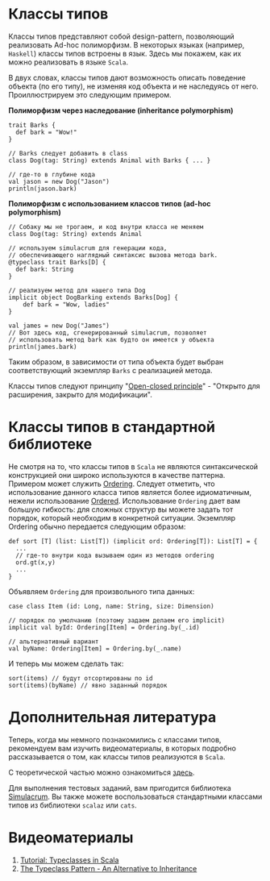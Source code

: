 Классы типов
============

Классы типов представляют собой design-pattern, позволяющий реализовать Ad-hoc
полиморфизм. В некоторых языках (например, `Haskell`) классы типов встроены в
язык. Здесь мы покажем, как их можно реализовать в языке `Scala`.

В двух словах, классы типов дают возможность описать поведение объекта
(по его типу), не изменяя код объекта и не наследуясь от него.
Проиллюстрируем это следующим примером.

**Полиморфизм через наследование (inheritance polymorphism)**

    trait Barks {
      def bark = "Wow!"
    }

    // Barks следует добавить в class
    class Dog(tag: String) extends Animal with Barks { ... }

    // где-то в глубине кода
    val jason = new Dog("Jason")
    println(jason.bark)

**Полиморфизм с использованием классов типов (ad-hoc polymorphism)**

    // Собаку мы не трогаем, и код внутри класса не меняем
    class Dog(tag: String) extends Animal

    // используем simulacrum для генерации кода,
    // обеспечивающего наглядный синтаксис вызова метода bark.
    @typeclass trait Barks[D] {
      def bark: String
    }

    // реализуем метод для нашего типа Dog
    implicit object DogBarking extends Barks[Dog] {
        def bark = "Wow, ladies"
    }

    val james = new Dog("James")
    // Вот здесь код, сгенерированный simulacrum, позволяет
    // использовать метод bark как будто он имеется у объекта
    println(james.bark)

Таким образом, в зависимости от типа объекта будет выбран соответствующий
экземпляр `Barks` с реализацией метода.

Классы типов следуют принципу "[Open-closed principle][open-closed]" -
"Открыто для расширения, закрыто для модификации".


Классы типов в стандартной библиотеке
=====================================
Не смотря на то, что классы типов в `Scala` не являются синтаксической
конструкцией они широко используются в качестве паттерна. Примером может
служить [Ordering][ordering]. Следует отметить, что использование данного
класса типов является более идиоматичным, нежели использование
[Ordered][ordered]. Использование `Ordering` дает вам большую гибкость:
для сложных структур вы можете задать тот порядок, который необходим
в конкретной ситуации. Экземпляр Ordering обычно передается следующим
образом:

    def sort [T] (list: List[T]) (implicit ord: Ordering[T]): List[T] = {
      ...
      // где-то внутри кода вызываем один из методов ordering
      ord.gt(x,y)
      ...
    }

Объявляем `Ordering` для произвольного типа данных:

    case class Item (id: Long, name: String, size: Dimension)

    // порядок по умолчанию (поэтому задаем делаем его implicit)
    implicit val byId: Ordering[Item] = Ordering.by(_.id)

    // альтернативный вариант
    val byName: Ordering[Item] = Ordering.by(_.name)

И теперь мы можем сделать так:

    sort(items) // будут отсортированы по id
    sort(items)(byName) // явно заданный порядок


Дополнительная литература
=========================
Теперь, когда мы немного познакомились с классами типов,
рекомендуем вам изучить видеоматериалы, в которых
подробно рассказывается о том, как классы типов реализуются в `Scala`.

С теоретической частью можно ознакомиться [здесь][tc-0].

Для выполнения тестовых заданий, вам пригодится библиотека [Simulacrum][simulacrum].
Вы также можете воспользоваться стандартными классами типов из библиотеки `scalaz` или `cats`.

Видеоматериалы
==============

1. [Tutorial: Typeclasses in Scala](https://www.youtube.com/watch?v=sVMES4RZF-8)
2. [The Typeclass Pattern - An Alternative to Inheritance](https://www.youtube.com/watch?v=CCsGHPxA9E0)

[ordering]: http://www.scala-lang.org/api/2.12.0/scala/math/Ordering.html
[ordered]: http://www.scala-lang.org/api/2.12.0/scala/math/Ordered.html
[tc-0]: https://engineering.sharethrough.com/blog/2015/05/18/type-classes-for-the-java-engineer/
[open-closed]: https://en.wikipedia.org/wiki/Open/closed_principle
[simulacrum]: https://github.com/mpilquist/simulacrum

